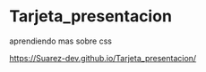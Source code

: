 # Tarjeta_presentacion

aprendiendo mas sobre css

https://Suarez-dev.github.io/Tarjeta_presentacion/
